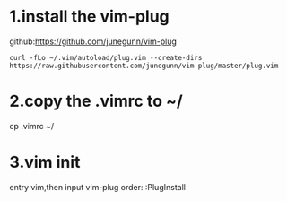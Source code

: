 # 1.install the vim-plug
github:https://github.com/junegunn/vim-plug
```
curl -fLo ~/.vim/autoload/plug.vim --create-dirs https://raw.githubusercontent.com/junegunn/vim-plug/master/plug.vim
```

# 2.copy the .vimrc to ~/
cp .vimrc ~/

# 3.vim init
entry vim,then input vim-plug order:
:PlugInstall
